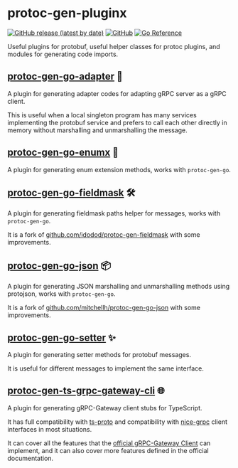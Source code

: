 # protoc-gen-pluginx

[![GitHub release (latest by date)](https://img.shields.io/github/v/tag/RyoJerryYu/protoc-gen-pluginx)](https://github.com/RyoJerryYu/protoc-gen-pluginx/tags)
[![GitHub](https://img.shields.io/github/license/RyoJerryYu/protoc-gen-pluginx)](https://github.com/RyoJerryYu/protoc-gen-pluginx/blob/master/LICENSE)
[![Go Reference](https://pkg.go.dev/badge/github.com/RyoJerryYu/protoc-gen-pluginx.svg)](https://pkg.go.dev/github.com/RyoJerryYu/protoc-gen-pluginx)

Useful plugins for protobuf, useful helper classes for protoc plugins, and modules for generating code imports.

## [protoc-gen-go-adapter](./cmd/protoc-gen-go-adapter/README.md) 🚀

A plugin for generating adapter codes for adapting gRPC server as a gRPC client.

This is useful when a local singleton program has many services implementing the protobuf service and prefers to call each other directly in memory without marshalling and unmarshalling the message.

## [protoc-gen-go-enumx](./cmd/protoc-gen-go-enumx/README.md) 🎨

A plugin for generating enum extension methods, works with `protoc-gen-go`.

## [protoc-gen-go-fieldmask](./cmd/protoc-gen-go-fieldmask/README.md) 🛠️

A plugin for generating fieldmask paths helper for messages, works with `protoc-gen-go`.

It is a fork of [github.com/idodod/protoc-gen-fieldmask](https://github.com/idodod/protoc-gen-fieldmask) with some improvements.

## [protoc-gen-go-json](./cmd/protoc-gen-go-json/README.md) 📦

A plugin for generating JSON marshalling and unmarshalling methods using protojson, works with `protoc-gen-go`.

It is a fork of [github.com/mitchellh/protoc-gen-go-json](https://github.com/mitchellh/protoc-gen-go-json) with some improvements.

## [protoc-gen-go-setter](./cmd/protoc-gen-go-setter/README.md) ✨

A plugin for generating setter methods for protobuf messages.

It is useful for different messages to implement the same interface.

## [protoc-gen-ts-grpc-gateway-cli](./cmd/protoc-gen-ts-grpc-gateway-cli/README.md) 🌐

A plugin for generating gRPC-Gateway client stubs for TypeScript.

It has full compatibility with [ts-proto](https://github.com/stephenh/ts-proto) and compatibility with [nice-grpc](https://github.com/deeplay-io/nice-grpc) client interfaces in most situations.

It can cover all the features that the [official gRPC-Gateway Client](https://github.com/grpc-ecosystem/protoc-gen-grpc-gateway-ts) can implement, and it can also cover more features defined in the official documentation.
